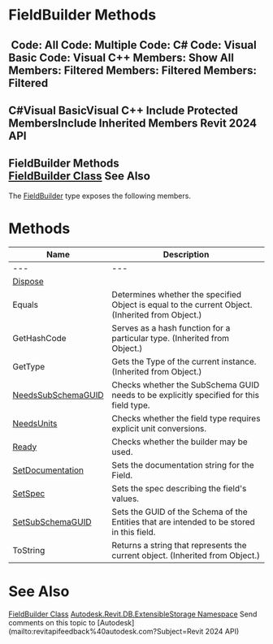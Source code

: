 # FieldBuilder Methods

﻿
 Code: All Code: Multiple Code: C# Code: Visual Basic Code: Visual C++  Members: Show All Members: Filtered Members: Filtered Members: Filtered   
---  
C#Visual BasicVisual C++
Include Protected MembersInclude Inherited Members
Revit 2024 API  
---  
FieldBuilder Methods  
[FieldBuilder Class](13cd8e7c-acc8-af6e-0ae6-a9b77fcd913c.md "FieldBuilder Class") See Also  
---  
The [FieldBuilder](13cd8e7c-acc8-af6e-0ae6-a9b77fcd913c.md "FieldBuilder Class") type exposes the following members.
# Methods
| Name | Description |
| --- | --- |
| --- | --- | --- |
| [Dispose](04868aec-2b5b-1d9e-39ae-d534deb885f7.md "Dispose Method") |
| Equals | Determines whether the specified Object is equal to the current Object. (Inherited from Object.) |
| GetHashCode | Serves as a hash function for a particular type.  (Inherited from Object.) |
| GetType | Gets the Type of the current instance. (Inherited from Object.) |
| [NeedsSubSchemaGUID](a528302b-2597-d7e2-4282-71c23eeba4d9.md "NeedsSubSchemaGUID Method") | Checks whether the SubSchema GUID needs to be explicitly specified for this field type. |
| [NeedsUnits](97243405-0f5b-1465-5e4c-847153e455df.md "NeedsUnits Method") | Checks whether the field type requires explicit unit conversions. |
| [Ready](f137ea2f-b359-b285-331b-1eb72447015a.md "Ready Method") | Checks whether the builder may be used. |
| [SetDocumentation](d50b90de-a117-f069-6bff-dbf10520b1e2.md "SetDocumentation Method") | Sets the documentation string for the Field. |
| [SetSpec](d801562b-ca4b-740f-07ed-7aa2ac336174.md "SetSpec Method") | Sets the spec describing the field's values. |
| [SetSubSchemaGUID](bac5b4c3-e3b5-a06c-c94c-4a72e074a653.md "SetSubSchemaGUID Method") | Sets the GUID of the Schema of the Entities that are intended to be stored in this field. |
| ToString | Returns a string that represents the current object. (Inherited from Object.) |

# See Also
[FieldBuilder Class](13cd8e7c-acc8-af6e-0ae6-a9b77fcd913c.md "FieldBuilder Class")
[Autodesk.Revit.DB.ExtensibleStorage Namespace](79486a74-376c-9555-c873-45d5a750f051.md "Autodesk.Revit.DB.ExtensibleStorage Namespace")
Send comments on this topic to [Autodesk](mailto:revitapifeedback%40autodesk.com?Subject=Revit 2024 API)